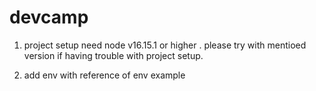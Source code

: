 # devcamp
1. project setup need node v16.15.1 or higher .
   please try with mentioed version if having trouble with project setup.
   
2. add env with reference of env example



